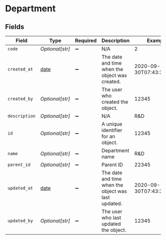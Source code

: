 # Department


## Fields

| Field                                                                | Type                                                                 | Required                                                             | Description                                                          | Example                                                              |
| -------------------------------------------------------------------- | -------------------------------------------------------------------- | -------------------------------------------------------------------- | -------------------------------------------------------------------- | -------------------------------------------------------------------- |
| `code`                                                               | *Optional[str]*                                                      | :heavy_minus_sign:                                                   | N/A                                                                  | 2                                                                    |
| `created_at`                                                         | [date](https://docs.python.org/3/library/datetime.html#date-objects) | :heavy_minus_sign:                                                   | The date and time when the object was created.                       | 2020-09-30T07:43:32.000Z                                             |
| `created_by`                                                         | *Optional[str]*                                                      | :heavy_minus_sign:                                                   | The user who created the object.                                     | 12345                                                                |
| `description`                                                        | *Optional[str]*                                                      | :heavy_minus_sign:                                                   | N/A                                                                  | R&D                                                                  |
| `id`                                                                 | *Optional[str]*                                                      | :heavy_minus_sign:                                                   | A unique identifier for an object.                                   | 12345                                                                |
| `name`                                                               | *Optional[str]*                                                      | :heavy_minus_sign:                                                   | Department name                                                      | R&D                                                                  |
| `parent_id`                                                          | *Optional[str]*                                                      | :heavy_minus_sign:                                                   | Parent ID                                                            | 22345                                                                |
| `updated_at`                                                         | [date](https://docs.python.org/3/library/datetime.html#date-objects) | :heavy_minus_sign:                                                   | The date and time when the object was last updated.                  | 2020-09-30T07:43:32.000Z                                             |
| `updated_by`                                                         | *Optional[str]*                                                      | :heavy_minus_sign:                                                   | The user who last updated the object.                                | 12345                                                                |